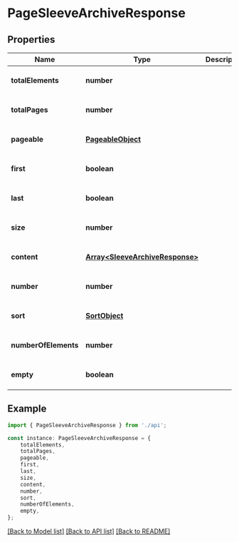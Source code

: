 # PageSleeveArchiveResponse


## Properties

Name | Type | Description | Notes
------------ | ------------- | ------------- | -------------
**totalElements** | **number** |  | [optional] [default to undefined]
**totalPages** | **number** |  | [optional] [default to undefined]
**pageable** | [**PageableObject**](PageableObject.md) |  | [optional] [default to undefined]
**first** | **boolean** |  | [optional] [default to undefined]
**last** | **boolean** |  | [optional] [default to undefined]
**size** | **number** |  | [optional] [default to undefined]
**content** | [**Array&lt;SleeveArchiveResponse&gt;**](SleeveArchiveResponse.md) |  | [optional] [default to undefined]
**number** | **number** |  | [optional] [default to undefined]
**sort** | [**SortObject**](SortObject.md) |  | [optional] [default to undefined]
**numberOfElements** | **number** |  | [optional] [default to undefined]
**empty** | **boolean** |  | [optional] [default to undefined]

## Example

```typescript
import { PageSleeveArchiveResponse } from './api';

const instance: PageSleeveArchiveResponse = {
    totalElements,
    totalPages,
    pageable,
    first,
    last,
    size,
    content,
    number,
    sort,
    numberOfElements,
    empty,
};
```

[[Back to Model list]](../README.md#documentation-for-models) [[Back to API list]](../README.md#documentation-for-api-endpoints) [[Back to README]](../README.md)
